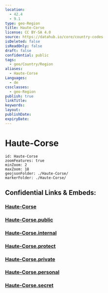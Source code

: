 ```yaml
---
location:
  - 42.4
  - 9.1
type: geo-Region
title: Haute-Corse
license: CC BY-SA 4.0
source: https://datahub.io/core/country-codes
isDeleted: false
isReadOnly: false
draft: false
confidential: public
tags:
  - geo/Country/Region
aliases:
  - Haute-Corse
Languages:
  - de
cssclasses:
  - geo-Region
publish: true
linkTitle:
keywords:
layout:
publishDate:
expiryDate:
---
```


# Haute-Corse

```leaflet
id: Haute-Corse
zoomFeatures: true 
minZoom: 2 
maxZoom: 18
geojsonFolder: ./Haute-Corse/
markerFolder: ./Haute-Corse/
```


## Confidential Links & Embeds: 

### [Haute-Corse](/_Standards/Earth/Continent/Europe/Europe~West/France/regions~France/Corse/departments~Corse/Haute-Corse.md) 

### [Haute-Corse.public](/_public/Earth/Continent/Europe/Europe~West/France/regions~France/Corse/departments~Corse/Haute-Corse.public.md) 

### [Haute-Corse.internal](/_internal/Earth/Continent/Europe/Europe~West/France/regions~France/Corse/departments~Corse/Haute-Corse.internal.md) 

### [Haute-Corse.protect](/_protect/Earth/Continent/Europe/Europe~West/France/regions~France/Corse/departments~Corse/Haute-Corse.protect.md) 

### [Haute-Corse.private](/_private/Earth/Continent/Europe/Europe~West/France/regions~France/Corse/departments~Corse/Haute-Corse.private.md) 

### [Haute-Corse.personal](/_personal/Earth/Continent/Europe/Europe~West/France/regions~France/Corse/departments~Corse/Haute-Corse.personal.md) 

### [Haute-Corse.secret](/_secret/Earth/Continent/Europe/Europe~West/France/regions~France/Corse/departments~Corse/Haute-Corse.secret.md)

